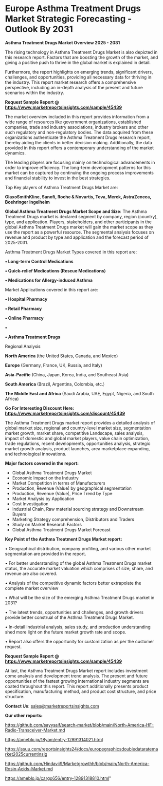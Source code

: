 # Europe Asthma Treatment Drugs Market Strategic Forecasting - Outlook By 2031

<Strong> Asthma Treatment Drugs Market Overview 2025 - 2031</strong>

The rising technology in Asthma Treatment Drugs Market is also depicted in this research report. Factors that are boosting the growth of the market, and giving a positive push to thrive in the global market is explained in detail.

Furthermore, the report highlights on emerging trends, significant drivers, challenges, and opportunities, providing all necessary data for thriving in the industry. This report market research offers a comprehensive perspective, including an in-depth analysis of the present and future scenarios within the industry.

<strong>Request Sample Report @ <a href=https://www.marketreportsinsights.com/sample/45439>https://www.marketreportsinsights.com/sample/45439</a></strong>

The market overview included in this report provides information from a wide range of resources like government organizations, established companies, trade and industry associations, industry brokers and other such regulatory and non-regulatory bodies. The data acquired from these organizations authenticate the Asthma Treatment Drugs research report, thereby aiding the clients in better decision making. Additionally, the data provided in this report offers a contemporary understanding of the market dynamics.

The leading players are focusing mainly on technological advancements in order to improve efficiency. The long-term development patterns for this market can be captured by continuing the ongoing process improvements and financial stability to invest in the best strategies.

Top Key players of Asthma Treatment Drugs Market are:

<strong>GlaxoSmithKline, Sanofi, Roche & Novartis, Teva, Merck, AstraZeneca, Boehringer Ingelheim</strong>

<strong><b>Global Asthma Treatment Drugs Market Scope and Size:</b></strong>
The Asthma Treatment Drugs market is declared segment by company, region (country), type, and application. Players, stakeholders, and other participants in the global Asthma Treatment Drugs market will gain the market scope as they use the report as a powerful resource. The segmental analysis focuses on revenue and product by type and application and the forecast period of 2025-2031.

Asthma Treatment Drugs Market Types covered in this report are:

<strong>•  Long-term Control Medications

•  Quick-relief Medications (Rescue Medications)

•  Medications for Allergy-induced Asthma</strong>

Market Applications covered in this report are:

<strong>•  Hospital Pharmacy

•  Retail Pharmacy

•  Online Pharmacy

•  

•  Asthma Treatment Drugs</strong> 

Regional Analysis

<strong>North America</strong> (the United States, Canada, and Mexico)

<strong>Europe</strong> (Germany, France, UK, Russia, and Italy)

<strong>Asia-Pacific</strong> (China, Japan, Korea, India, and Southeast Asia)

<strong>South America</strong> (Brazil, Argentina, Colombia, etc.)

<strong>The Middle East and Africa</strong> (Saudi Arabia, UAE, Egypt, Nigeria, and South Africa)

<strong>Go For Interesting Discount Here: <a href=https://www.marketreportsinsights.com/discount/45439>https://www.marketreportsinsights.com/discount/45439</a></strong>

The Asthma Treatment Drugs market report provides a detailed analysis of global market size, regional and country-level market size, segmentation market growth, market share, competitive Landscape, sales analysis, impact of domestic and global market players, value chain optimization, trade regulations, recent developments, opportunities analysis, strategic market growth analysis, product launches, area marketplace expanding, and technological innovations.

<strong><b>Major factors covered in the report:</b></strong>
<ul>
  <li>Global Asthma Treatment Drugs Market </li>
  <li>Economic Impact on the Industry</li>
  <li>Market Competition in terms of Manufacturers</li>
  <li>Production, Revenue (Value) by geographical segmentation</li>
  <li>Production, Revenue (Value), Price Trend by Type</li>
  <li>Market Analysis by Application</li>
  <li>Cost Investigation</li>
  <li>Industrial Chain, Raw material sourcing strategy and Downstream Buyers</li>
  <li>Marketing Strategy comprehension, Distributors and Traders</li>
  <li>Study on Market Research Factors</li>
  <li>Global Asthma Treatment Drugs Market Forecast</li>
</ul>

<strong><b>Key Point of the Asthma Treatment Drugs Market report:</b></strong>

• Geographical distribution, company profiling, and various other market segmentation are provided in the report.

• For better understanding of the global Asthma Treatment Drugs market status, the accurate market valuation which comprises of size, share, and revenue are also covered.

• Analysis of the competitive dynamic factors better extrapolate the complete market overview

• What will be the size of the emerging Asthma Treatment Drugs market in 2031?

• The latest trends, opportunities and challenges, and growth drivers provide better construal of the Asthma Treatment Drugs Market.

• In-detail industrial analysis, sales study, and production understanding shed more light on the future market growth rate and scope.

• Report also offers the opportunity for customization as per the customer request.

<strong>Request Sample Report @ <a href=https://www.marketreportsinsights.com/sample/45439>https://www.marketreportsinsights.com/sample/45439</a></strong>

At last, the Asthma Treatment Drugs Market report includes investment come analysis and development trend analysis. The present and future opportunities of the fastest growing international industry segments are coated throughout this report. This report additionally presents product specification, manufacturing method, and product cost structure, and price structure.

<strong>Contact Us:</strong>
sales@marketreportsinsights.com

<strong>Our other reports:</strong>

<a href=https://github.com/sayysaif/search-market/blob/main/North-America-HF-Radio-Transceiver-Market.md>https://github.com/sayysaif/search-market/blob/main/North-America-HF-Radio-Transceiver-Market.md</a>

<a href=https://ameblo.jp/18yam/entry-12891314021.html>https://ameblo.jp/18yam/entry-12891314021.html</a>

<a href=https://issuu.com/reportsinsights24/docs/europegraphicsdoubledataratemarket2025currentinsig>https://issuu.com/reportsinsights24/docs/europegraphicsdoubledataratemarket2025currentinsig</a>

<a href=https://github.com/Hindavii9/Marketgrowthh/blob/main/North-America-Rosin-Acids-Market.md>https://github.com/Hindavii9/Marketgrowthh/blob/main/North-America-Rosin-Acids-Market.md</a>

<a href=https://ameblo.jp/cargo656/entry-12891318810.html>https://ameblo.jp/cargo656/entry-12891318810.html</a>"
